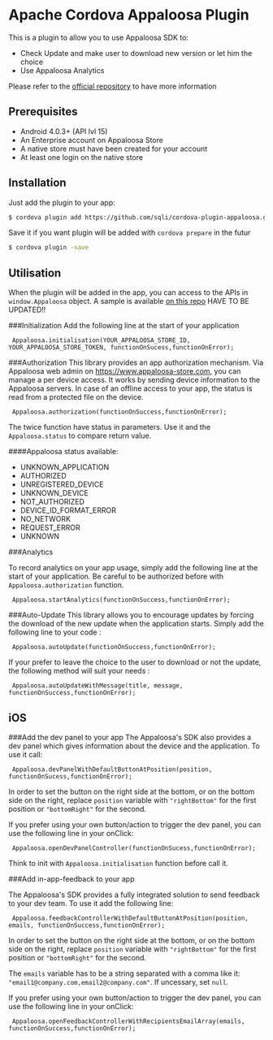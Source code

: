 
# Apache Cordova Appaloosa Plugin 

This is a plugin to allow you to use Appaloosa SDK to:

  - Check Update and make user to download new version or let him the choice
  - Use Appaloosa Analytics

Please refer to the [official repository][repoOfficial] to have more information

## Prerequisites
- Android 4.0.3+ (API lvl 15)
- An Enterprise account on Appaloosa Store
- A native store must have been created for your account
- At least one login on the native store


## Installation
Just add the plugin to your app:

```sh
$ cordova plugin add https://github.com/sqli/cordova-plugin-appaloosa.git
```
Save it if you want plugin will be added with `cordova prepare` in the futur

```sh
$ cordova plugin -save
```
## Utilisation
When the plugin will be added in the app, you can access to the APIs in `window.Appaloosa` object.
A sample is available [on this repo][repoSample] HAVE TO BE UPDATED!!

###Initialization
Add the following line at the start of your application
```
 Appaloosa.initialisation(YOUR_APPALOOSA_STORE_ID, YOUR_APPALOOSA_STORE_TOKEN, functionOnSucess,functionOnError);
```

###Authorization
This library provides an app authorization mechanism. Via Appaloosa web admin on https://www.appaloosa-store.com, you can manage a per device access. It works by sending device information to the Appaloosa servers. In case of an offline access to your app, the status is read from a protected file on the device.
```
 Appaloosa.authorization(functionOnSuccess,functionOnError);
```
The twice function have status in parameters. Use it and the ``Appaloosa.status`` to compare return value.


####Appaloosa status available:
* UNKNOWN_APPLICATION
* AUTHORIZED
* UNREGISTERED_DEVICE
* UNKNOWN_DEVICE
* NOT_AUTHORIZED
* DEVICE_ID_FORMAT_ERROR
* NO_NETWORK
* REQUEST_ERROR
* UNKNOWN

###Analytics

To record analytics on your app usage, simply add the following line at the start of your application. Be careful to be authorized before with `Appaloosa.authorization` function.

```
 Appaloosa.startAnalytics(functionOnSuccess,functionOnError);
```
###Auto-Update
This library allows you to encourage updates by forcing the download of the new update when the application starts. Simply add the following line to your code :

```
 Appaloosa.autoUpdate(functionOnSuccess,functionOnError);
```
If your prefer to leave the choice to the user to download or not the update, the following method will suit your needs :
```
 Appaloosa.autoUpdateWithMessage(title, message, functionOnSuccess,functionOnError);
```

## iOS
###Add the dev panel to your app
The Appaloosa's SDK also provides a dev panel which gives information about the device and the application. To use it call:

```
 Appaloosa.devPanelWithDefaultButtonAtPosition(position, functionOnSucess,functionOnError);
```

In order to set the button on the right side at the bottom, or on the bottom side on the right, replace `position` variable with ` "rightBottom" ` for the first position or ` "bottomRight" `  for the second.

If you prefer using your own button/action to trigger the dev panel, you can use the following line in your onClick:

```
 Appaloosa.openDevPanelController(functionOnSucess,functionOnError);
```
Think to init with `Appaloosa.initialisation` function before call it.

###Add in-app-feedback to your app

The Appaloosa's SDK provides a fully integrated solution to send feedback to your dev team. To use it add the following line:

```
 Appaloosa.feedbackControllerWithDefaultButtonAtPosition(position, emails, functionOnSuccess,functionOnError);
```

In order to set the button on the right side at the bottom, or on the bottom side on the right, replace `position` variable with ` "rightBottom" ` for the first position or ` "bottomRight" `  for the second.

The `emails` variable has to be a string separated with a comma like it:
`"email1@company.com,email2@company.com"`. If uncessary, set `null`.

If you prefer using your own button/action to trigger the dev panel, you can use the following line in your onClick:

```
 Appaloosa.openFeedbackControllerWithRecipientsEmailArray(emails, functionOnSuccess,functionOnError);
```


[repoOfficial]: <https://github.com/appaloosa-store/appaloosa-android-tools>
[repoSample]:<https://github.com/appaloosa-store/appaloosa-android-tools>
